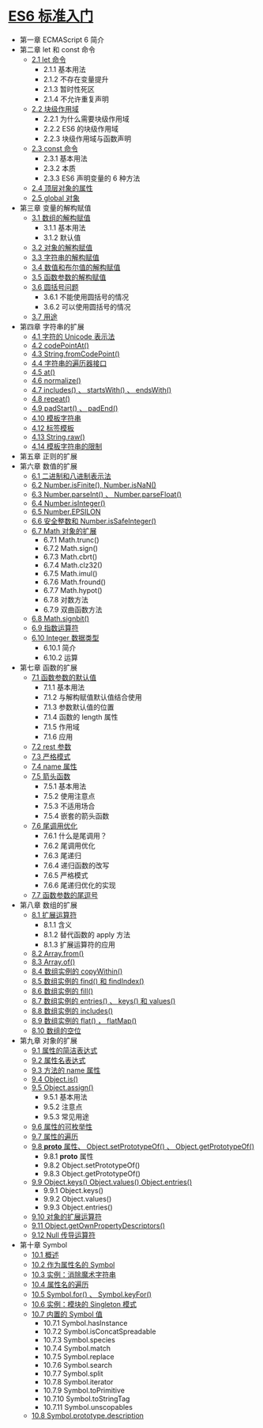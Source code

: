 # [ES6 标准入门](https://es6.ruanyifeng.com/)

- 第一章 ECMAScript 6 简介
- 第二章 let 和 const 命令
    - [2.1 let 命令](https://github.com/514723273/After-Reading/blob/master/ES6%E6%A0%87%E5%87%86%E5%85%A5%E9%97%A8/Content.md#21-let-%E5%91%BD%E4%BB%A4)
        - 2.1.1 基本用法
        - 2.1.2 不存在变量提升
        - 2.1.3 暂时性死区
        - 2.1.4 不允许重复声明
    - [2.2 块级作用域](https://github.com/514723273/After-Reading/blob/master/ES6%E6%A0%87%E5%87%86%E5%85%A5%E9%97%A8/Content.md#22-%E5%9D%97%E7%BA%A7%E4%BD%9C%E7%94%A8%E5%9F%9F)
        - 2.2.1 为什么需要块级作用域
        - 2.2.2 ES6 的块级作用域
        - 2.2.3 块级作用域与函数声明
    - [2.3 const 命令](https://github.com/514723273/After-Reading/blob/master/ES6%E6%A0%87%E5%87%86%E5%85%A5%E9%97%A8/Content.md#23-const-%E5%91%BD%E4%BB%A4)
        - 2.3.1 基本用法
        - 2.3.2 本质
        - 2.3.3 ES6 声明变量的 6 种方法
    - [2.4 顶层对象的属性](https://github.com/514723273/After-Reading/blob/master/ES6%E6%A0%87%E5%87%86%E5%85%A5%E9%97%A8/Content.md#24-%E9%A1%B6%E5%B1%82%E5%AF%B9%E8%B1%A1%E7%9A%84%E5%B1%9E%E6%80%A7)
    - [2.5 global 对象](https://github.com/514723273/After-Reading/blob/master/ES6%E6%A0%87%E5%87%86%E5%85%A5%E9%97%A8/Content.md#25-global-%E5%AF%B9%E8%B1%A1)
- 第三章 变量的解构赋值
    - [3.1 数组的解构赋值](https://github.com/514723273/After-Reading/blob/master/ES6%E6%A0%87%E5%87%86%E5%85%A5%E9%97%A8/Content.md#31-%E6%95%B0%E7%BB%84%E7%9A%84%E8%A7%A3%E6%9E%84%E8%B5%8B%E5%80%BC)
        - 3.1.1 基本用法
        - 3.1.2 默认值
    - [3.2 对象的解构赋值](https://github.com/514723273/After-Reading/blob/master/ES6%E6%A0%87%E5%87%86%E5%85%A5%E9%97%A8/Content.md#32-%E5%AF%B9%E8%B1%A1%E7%9A%84%E8%A7%A3%E6%9E%84%E8%B5%8B%E5%80%BC)
    - [3.3 字符串的解构赋值](https://github.com/514723273/After-Reading/blob/master/ES6%E6%A0%87%E5%87%86%E5%85%A5%E9%97%A8/Content.md#33-%E5%AD%97%E7%AC%A6%E4%B8%B2%E7%9A%84%E8%A7%A3%E6%9E%84%E8%B5%8B%E5%80%BC)
    - [3.4 数值和布尔值的解构赋值](https://github.com/514723273/After-Reading/blob/master/ES6%E6%A0%87%E5%87%86%E5%85%A5%E9%97%A8/Content.md#34-%E6%95%B0%E5%80%BC%E5%92%8C%E5%B8%83%E5%B0%94%E5%80%BC%E7%9A%84%E8%A7%A3%E6%9E%84%E8%B5%8B%E5%80%BC)
    - [3.5 函数参数的解构赋值](https://github.com/514723273/After-Reading/blob/master/ES6%E6%A0%87%E5%87%86%E5%85%A5%E9%97%A8/Content.md#35-%E5%87%BD%E6%95%B0%E5%8F%82%E6%95%B0%E7%9A%84%E8%A7%A3%E6%9E%84%E8%B5%8B%E5%80%BC)
    - [3.6 圆括号问题](https://github.com/514723273/After-Reading/blob/master/ES6%E6%A0%87%E5%87%86%E5%85%A5%E9%97%A8/Content.md#36-%E5%9C%86%E6%8B%AC%E5%8F%B7%E9%97%AE%E9%A2%98)
        - 3.6.1 不能使用圆括号的情况
        - 3.6.2 可以使用圆括号的情况
    - [3.7 用途](https://github.com/514723273/After-Reading/blob/master/ES6%E6%A0%87%E5%87%86%E5%85%A5%E9%97%A8/Content.md#37-%E7%94%A8%E9%80%94)
- 第四章 字符串的扩展
    - [4.1 字符的 Unicode 表示法](https://github.com/514723273/After-Reading/blob/master/ES6%E6%A0%87%E5%87%86%E5%85%A5%E9%97%A8/Content.md#41-%E5%AD%97%E7%AC%A6%E7%9A%84-unicode-%E8%A1%A8%E7%A4%BA%E6%B3%95)
    - [4.2 codePointAt()](https://github.com/514723273/After-Reading/blob/master/ES6%E6%A0%87%E5%87%86%E5%85%A5%E9%97%A8/Content.md#42-codepointat)
    - [4.3 String.fromCodePoint()](https://github.com/514723273/After-Reading/blob/master/ES6%E6%A0%87%E5%87%86%E5%85%A5%E9%97%A8/Content.md#43-stringfromcodepoint)
    - [4.4 字符串的遍历器接口](https://github.com/514723273/After-Reading/blob/master/ES6%E6%A0%87%E5%87%86%E5%85%A5%E9%97%A8/Content.md#44-%E5%AD%97%E7%AC%A6%E4%B8%B2%E7%9A%84%E9%81%8D%E5%8E%86%E5%99%A8%E6%8E%A5%E5%8F%A3)
    - [4.5 at()](https://github.com/514723273/After-Reading/blob/master/ES6%E6%A0%87%E5%87%86%E5%85%A5%E9%97%A8/Content.md#45-at)
    - [4.6 normalize()](https://github.com/514723273/After-Reading/blob/master/ES6%E6%A0%87%E5%87%86%E5%85%A5%E9%97%A8/Content.md#46-normalize)
    - [4.7 includes() 、 startsWith() 、 endsWith()](https://github.com/514723273/After-Reading/blob/master/ES6%E6%A0%87%E5%87%86%E5%85%A5%E9%97%A8/Content.md#47-includes--startswith--endswith)
    - [4.8 repeat()](https://github.com/514723273/After-Reading/blob/master/ES6%E6%A0%87%E5%87%86%E5%85%A5%E9%97%A8/Content.md#48-repeat)
    - [4.9 padStart() 、 padEnd()](https://github.com/514723273/After-Reading/blob/master/ES6%E6%A0%87%E5%87%86%E5%85%A5%E9%97%A8/Content.md#49-padstart--padend)
    - [4.10 模板字符串](https://github.com/514723273/After-Reading/blob/master/ES6%E6%A0%87%E5%87%86%E5%85%A5%E9%97%A8/Content.md#410-%E6%A8%A1%E6%9D%BF%E5%AD%97%E7%AC%A6%E4%B8%B2)
    - [4.12 标签模板](https://github.com/514723273/After-Reading/blob/master/ES6%E6%A0%87%E5%87%86%E5%85%A5%E9%97%A8/Content.md#412-%E6%A0%87%E7%AD%BE%E6%A8%A1%E6%9D%BF)
    - [4.13 String.raw()](https://github.com/514723273/After-Reading/blob/master/ES6%E6%A0%87%E5%87%86%E5%85%A5%E9%97%A8/Content.md#413-stringraw)
    - [4.14 模板字符串的限制](https://github.com/514723273/After-Reading/blob/master/ES6%E6%A0%87%E5%87%86%E5%85%A5%E9%97%A8/Content.md#414-%E6%A8%A1%E6%9D%BF%E5%AD%97%E7%AC%A6%E4%B8%B2%E7%9A%84%E9%99%90%E5%88%B6)
- 第五章 正则的扩展
- 第六章 数值的扩展
    - [6.1 二进制和八进制表示法](https://github.com/514723273/After-Reading/blob/master/ES6%E6%A0%87%E5%87%86%E5%85%A5%E9%97%A8/Content.md#61-%E4%BA%8C%E8%BF%9B%E5%88%B6%E5%92%8C%E5%85%AB%E8%BF%9B%E5%88%B6%E8%A1%A8%E7%A4%BA%E6%B3%95)
    - [6.2 Number.isFinite(), Number.isNaN()](https://github.com/514723273/After-Reading/blob/master/ES6%E6%A0%87%E5%87%86%E5%85%A5%E9%97%A8/Content.md#62-numberisfinite-numberisnan)
    - [6.3 Number.parseInt() 、 Number.parseFloat()](https://github.com/514723273/After-Reading/blob/master/ES6%E6%A0%87%E5%87%86%E5%85%A5%E9%97%A8/Content.md#63-numberparseint--numberparsefloat)
    - [6.4 Number.isInteger()](https://github.com/514723273/After-Reading/blob/master/ES6%E6%A0%87%E5%87%86%E5%85%A5%E9%97%A8/Content.md#64-numberisinteger)
    - [6.5 Number.EPSILON](https://github.com/514723273/After-Reading/blob/master/ES6%E6%A0%87%E5%87%86%E5%85%A5%E9%97%A8/Content.md#65-numberepsilon)
    - [6.6 安全整数和 Number.isSafeInteger()](https://github.com/514723273/After-Reading/blob/master/ES6%E6%A0%87%E5%87%86%E5%85%A5%E9%97%A8/Content.md#66-%E5%AE%89%E5%85%A8%E6%95%B4%E6%95%B0%E5%92%8C-numberissafeinteger)
    - [6.7 Math 对象的扩展](https://github.com/514723273/After-Reading/blob/master/ES6%E6%A0%87%E5%87%86%E5%85%A5%E9%97%A8/Content.md#67-math-%E5%AF%B9%E8%B1%A1%E7%9A%84%E6%89%A9%E5%B1%95)
        - 6.7.1 Math.trunc()
        - 6.7.2 Math.sign()
        - 6.7.3 Math.cbrt()
        - 6.7.4 Math.clz32()
        - 6.7.5 Math.imul()
        - 6.7.6 Math.fround()
        - 6.7.7 Math.hypot()
        - 6.7.8 对数方法
        - 6.7.9 双曲函数方法
    - [6.8 Math.signbit()](https://github.com/514723273/After-Reading/blob/master/ES6%E6%A0%87%E5%87%86%E5%85%A5%E9%97%A8/Content.md#68-mathsignbit)
    - [6.9 指数运算符](https://github.com/514723273/After-Reading/blob/master/ES6%E6%A0%87%E5%87%86%E5%85%A5%E9%97%A8/Content.md#69-%E6%8C%87%E6%95%B0%E8%BF%90%E7%AE%97%E7%AC%A6)
    - [6.10 Integer 数据类型](https://github.com/514723273/After-Reading/blob/master/ES6%E6%A0%87%E5%87%86%E5%85%A5%E9%97%A8/Content.md#610-integer-%E6%95%B0%E6%8D%AE%E7%B1%BB%E5%9E%8B)
        - 6.10.1 简介
        - 6.10.2 运算
- 第七章 函数的扩展
    - [7.1 函数参数的默认值](https://github.com/514723273/After-Reading/blob/master/ES6%E6%A0%87%E5%87%86%E5%85%A5%E9%97%A8/Content.md#71-%E5%87%BD%E6%95%B0%E5%8F%82%E6%95%B0%E7%9A%84%E9%BB%98%E8%AE%A4%E5%80%BC)
        - 7.1.1 基本用法
        - 7.1.2 与解构赋值默认值结合使用
        - 7.1.3 参数默认值的位置
        - 7.1.4 函数的 length 属性
        -  7.1.5 作用域
        - 7.1.6 应用
    - [7.2 rest 参数](https://github.com/514723273/After-Reading/blob/master/ES6%E6%A0%87%E5%87%86%E5%85%A5%E9%97%A8/Content.md#72-rest-%E5%8F%82%E6%95%B0)
    - [7.3 严格模式](https://github.com/514723273/After-Reading/blob/master/ES6%E6%A0%87%E5%87%86%E5%85%A5%E9%97%A8/Content.md#73-%E4%B8%A5%E6%A0%BC%E6%A8%A1%E5%BC%8F)
    - [7.4 name 属性](https://github.com/514723273/After-Reading/blob/master/ES6%E6%A0%87%E5%87%86%E5%85%A5%E9%97%A8/Content.md#74-name-%E5%B1%9E%E6%80%A7)
    - [7.5 箭头函数](https://github.com/514723273/After-Reading/blob/master/ES6%E6%A0%87%E5%87%86%E5%85%A5%E9%97%A8/Content.md#75-%E7%AE%AD%E5%A4%B4%E5%87%BD%E6%95%B0)
        - 7.5.1 基本用法
        - 7.5.2  使用注意点
        - 7.5.3 不适用场合
        - 7.5.4 嵌套的箭头函数
    - [7.6 尾调用优化](https://github.com/514723273/After-Reading/blob/master/ES6%E6%A0%87%E5%87%86%E5%85%A5%E9%97%A8/Content.md#76-%E5%B0%BE%E8%B0%83%E7%94%A8%E4%BC%98%E5%8C%96)
        - 7.6.1 什么是尾调用？
        - 7.6.2 尾调用优化
        - 7.6.3 尾递归
        - 7.6.4 递归函数的改写
        - 7.6.5 严格模式
        - 7.6.6 尾递归优化的实现
    - [7.7 函数参数的尾逗号](https://github.com/514723273/After-Reading/blob/master/ES6%E6%A0%87%E5%87%86%E5%85%A5%E9%97%A8/Content.md#77-%E5%87%BD%E6%95%B0%E5%8F%82%E6%95%B0%E7%9A%84%E5%B0%BE%E9%80%97%E5%8F%B7)
- 第八章 数组的扩展
    - [8.1 扩展运算符](https://github.com/514723273/After-Reading/blob/master/ES6%E6%A0%87%E5%87%86%E5%85%A5%E9%97%A8/Content.md#81-%E6%89%A9%E5%B1%95%E8%BF%90%E7%AE%97%E7%AC%A6)
        - 8.1.1 含义
        - 8.1.2 替代函数的 apply 方法
        - 8.1.3 扩展运算符的应用
    - [8.2 Array.from()](https://github.com/514723273/After-Reading/blob/master/ES6%E6%A0%87%E5%87%86%E5%85%A5%E9%97%A8/Content.md#82-arrayfrom)
    - [8.3 Array.of()](https://github.com/514723273/After-Reading/blob/master/ES6%E6%A0%87%E5%87%86%E5%85%A5%E9%97%A8/Content.md#83-arrayof)
    - [8.4 数组实例的 copyWithin()](https://github.com/514723273/After-Reading/blob/master/ES6%E6%A0%87%E5%87%86%E5%85%A5%E9%97%A8/Content.md#84-%E6%95%B0%E7%BB%84%E5%AE%9E%E4%BE%8B%E7%9A%84-copywithin)
    - [8.5 数组实例的 find() 和 findIndex()](https://github.com/514723273/After-Reading/blob/master/ES6%E6%A0%87%E5%87%86%E5%85%A5%E9%97%A8/Content.md#85-%E6%95%B0%E7%BB%84%E5%AE%9E%E4%BE%8B%E7%9A%84-find-%E5%92%8C-findindex)
    - [8.6 数组实例的 fill()](https://github.com/514723273/After-Reading/blob/master/ES6%E6%A0%87%E5%87%86%E5%85%A5%E9%97%A8/Content.md#86-%E6%95%B0%E7%BB%84%E5%AE%9E%E4%BE%8B%E7%9A%84-fill)
    - [8.7 数组实例的 entries() 、 keys() 和 values()](https://github.com/514723273/After-Reading/blob/master/ES6%E6%A0%87%E5%87%86%E5%85%A5%E9%97%A8/Content.md#87-%E6%95%B0%E7%BB%84%E5%AE%9E%E4%BE%8B%E7%9A%84-entries--keys-%E5%92%8C-values)
    - [8.8 数组实例的 includes()](https://github.com/514723273/After-Reading/blob/master/ES6%E6%A0%87%E5%87%86%E5%85%A5%E9%97%A8/Content.md#88-%E6%95%B0%E7%BB%84%E5%AE%9E%E4%BE%8B%E7%9A%84-includes)
    - [8.9 数组实例的 flat() ， flatMap()](https://github.com/514723273/After-Reading/blob/master/ES6%E6%A0%87%E5%87%86%E5%85%A5%E9%97%A8/Content.md#89-%E6%95%B0%E7%BB%84%E5%AE%9E%E4%BE%8B%E7%9A%84-flat--flatmap)
    - [8.10 数组的空位](https://github.com/514723273/After-Reading/blob/master/ES6%E6%A0%87%E5%87%86%E5%85%A5%E9%97%A8/Content.md#810-%E6%95%B0%E7%BB%84%E7%9A%84%E7%A9%BA%E4%BD%8D)
- 第九章 对象的扩展
    - [9.1 属性的简洁表达式](https://github.com/514723273/After-Reading/blob/master/ES6%E6%A0%87%E5%87%86%E5%85%A5%E9%97%A8/Content.md#91-%E5%B1%9E%E6%80%A7%E7%9A%84%E7%AE%80%E6%B4%81%E8%A1%A8%E8%BE%BE%E5%BC%8F)
    - [9.2 属性名表达式](https://github.com/514723273/After-Reading/blob/master/ES6%E6%A0%87%E5%87%86%E5%85%A5%E9%97%A8/Content.md#92-%E5%B1%9E%E6%80%A7%E5%90%8D%E8%A1%A8%E8%BE%BE%E5%BC%8F)
    - [9.3 方法的 name 属性](https://github.com/514723273/After-Reading/blob/master/ES6%E6%A0%87%E5%87%86%E5%85%A5%E9%97%A8/Content.md#93-%E6%96%B9%E6%B3%95%E7%9A%84-name-%E5%B1%9E%E6%80%A7)
    - [9.4 Object.is()](https://github.com/514723273/After-Reading/blob/master/ES6%E6%A0%87%E5%87%86%E5%85%A5%E9%97%A8/Content.md#94-objectis)
    - [9.5 Object.assign()](https://github.com/514723273/After-Reading/blob/master/ES6%E6%A0%87%E5%87%86%E5%85%A5%E9%97%A8/Content.md#95-objectassign)
        - 9.5.1 基本用法
        - 9.5.2 注意点
        - 9.5.3 常见用途
    - [9.6 属性的可枚举性](https://github.com/514723273/After-Reading/blob/master/ES6%E6%A0%87%E5%87%86%E5%85%A5%E9%97%A8/Content.md#96-%E5%B1%9E%E6%80%A7%E7%9A%84%E5%8F%AF%E6%9E%9A%E4%B8%BE%E6%80%A7)
    - [9.7 属性的遍历](https://github.com/514723273/After-Reading/blob/master/ES6%E6%A0%87%E5%87%86%E5%85%A5%E9%97%A8/Content.md#97-%E5%B1%9E%E6%80%A7%E7%9A%84%E9%81%8D%E5%8E%86)
    - [9.8 __proto__ 属性、 Object.setPrototypeOf() 、 Object.getPrototypeOf()](https://github.com/514723273/After-Reading/blob/master/ES6%E6%A0%87%E5%87%86%E5%85%A5%E9%97%A8/Content.md#98-proto-%E5%B1%9E%E6%80%A7-objectsetprototypeof--objectgetprototypeof)
        - 9.8.1  __proto__ 属性
        - 9.8.2 Object.setPrototypeOf()
        - 9.8.3 Object.getPrototypeOf()
    - [9.9 Object.keys() Object.values() Object.entries()](https://github.com/514723273/After-Reading/blob/master/ES6%E6%A0%87%E5%87%86%E5%85%A5%E9%97%A8/Content.md#99-objectkeys-objectvalues-objectentries)
        - 9.9.1 Object.keys()
        - 9.9.2 Object.values()
        - 9.9.3 Object.entries()
    - [9.10 对象的扩展运算符](https://github.com/514723273/After-Reading/blob/master/ES6%E6%A0%87%E5%87%86%E5%85%A5%E9%97%A8/Content.md#910-%E5%AF%B9%E8%B1%A1%E7%9A%84%E6%89%A9%E5%B1%95%E8%BF%90%E7%AE%97%E7%AC%A6)
    - [9.11 Object.getOwnPropertyDescriptors()](https://github.com/514723273/After-Reading/blob/master/ES6%E6%A0%87%E5%87%86%E5%85%A5%E9%97%A8/Content.md#911-objectgetownpropertydescriptors)
    - [9.12 Null 传导运算符](https://github.com/514723273/After-Reading/blob/master/ES6%E6%A0%87%E5%87%86%E5%85%A5%E9%97%A8/Content.md#912-null-%E4%BC%A0%E5%AF%BC%E8%BF%90%E7%AE%97%E7%AC%A6)
-  第十章 Symbol
    - [10.1 概述](https://github.com/514723273/After-Reading/blob/master/ES6%E6%A0%87%E5%87%86%E5%85%A5%E9%97%A8/Content.md#101-%E6%A6%82%E8%BF%B0)
    - [10.2 作为属性名的 Symbol](https://github.com/514723273/After-Reading/blob/master/ES6%E6%A0%87%E5%87%86%E5%85%A5%E9%97%A8/Content.md#102-%E4%BD%9C%E4%B8%BA%E5%B1%9E%E6%80%A7%E5%90%8D%E7%9A%84symbol)
    - [10.3 实例：消除魔术字符串](https://github.com/514723273/After-Reading/blob/master/ES6%E6%A0%87%E5%87%86%E5%85%A5%E9%97%A8/Content.md#103-%E5%AE%9E%E4%BE%8B%E6%B6%88%E9%99%A4%E9%AD%94%E6%9C%AF%E5%AD%97%E7%AC%A6%E4%B8%B2)
    - [10.4 属性名的遍历](https://github.com/514723273/After-Reading/blob/master/ES6%E6%A0%87%E5%87%86%E5%85%A5%E9%97%A8/Content.md#104-%E5%B1%9E%E6%80%A7%E5%90%8D%E7%9A%84%E9%81%8D%E5%8E%86)
    - [10.5 Symbol.for() 、 Symbol.keyFor()](https://github.com/514723273/After-Reading/blob/master/ES6%E6%A0%87%E5%87%86%E5%85%A5%E9%97%A8/Content.md#105-symbolfor--symbolkeyfor)
    - [10.6 实例：模块的 Singleton 模式](https://github.com/514723273/After-Reading/blob/master/ES6%E6%A0%87%E5%87%86%E5%85%A5%E9%97%A8/Content.md#106-%E5%AE%9E%E4%BE%8B%E6%A8%A1%E5%9D%97%E7%9A%84-singleton-%E6%A8%A1%E5%BC%8F)
    - [10.7 内置的 Symbol 值](https://github.com/514723273/After-Reading/blob/master/ES6%E6%A0%87%E5%87%86%E5%85%A5%E9%97%A8/Content.md#107-%E5%86%85%E7%BD%AE%E7%9A%84-symbol-%E5%80%BC)
        - 10.7.1 Symbol.hasInstance
        - 10.7.2 Symbol.isConcatSpreadable
        - 10.7.3 Symbol.species
        - 10.7.4 Symbol.match
        - 10.7.5 Symbol.replace
        - 10.7.6 Symbol.search
        - 10.7.7 Symbol.split
        - 10.7.8 Symbol.iterator
        - 10.7.9 Symbol.toPrimitive
        - 10.7.10 Symbol.toStringTag
        - 10.7.11 Symbol.unscopables
    - [10.8 Symbol.prototype.description](https://github.com/514723273/After-Reading/blob/master/ES6%E6%A0%87%E5%87%86%E5%85%A5%E9%97%A8/Content.md#108-symbolprototypedescription)